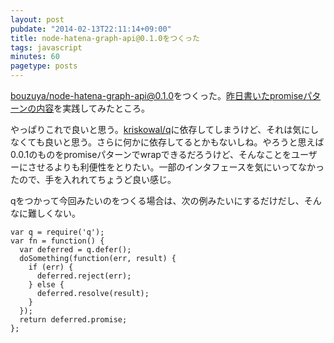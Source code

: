 ```yaml
---
layout: post
pubdate: "2014-02-13T22:11:14+09:00"
title: node-hatena-graph-api@0.1.0をつくった
tags: javascript
minutes: 60
pagetype: posts
---
```

[bouzuya/node-hatena-graph-api@0.1.0][]をつくった。[昨日書いたpromiseパターンの内容](http://blog.bouzuya.net/2014/02/12)を実践してみたところ。

やっぱりこれで良いと思う。[kriskowal/q][]に依存してしまうけど、それは気にしなくても良いと思う。さらに何かに依存してるとかもないしね。やろうと思えば0.0.1のものをpromiseパターンでwrapできるだろうけど、そんなことをユーザーにさせるよりも利便性をとりたい。一部のインタフェースを気にいってなかったので、手を入れれてちょうど良い感じ。

qをつかって今回みたいのをつくる場合は、次の例みたいにするだけだし、そんなに難しくない。

    var q = require('q');
    var fn = function() {
      var deferred = q.defer();
      doSomething(function(err, result) {
        if (err) {
          deferred.reject(err);
        } else {
          deferred.resolve(result);
        }
      });
      return deferred.promise;
    };

[kriskowal/q]: https://github.com/kriskowal/q
[bouzuya/node-hatena-graph-api@0.1.0]: https://github.com/bouzuya/node-hatena-graph-api/tree/0.1.0
